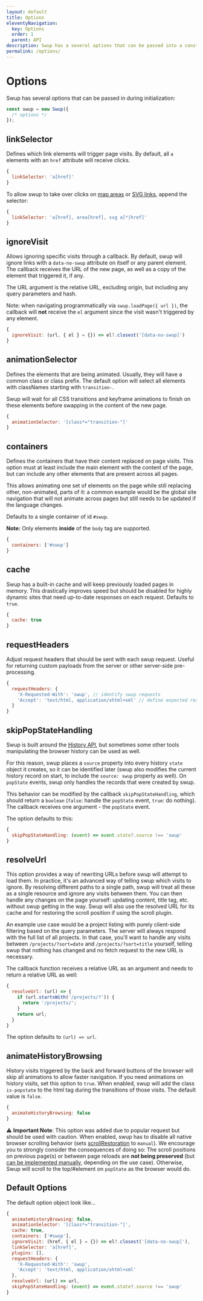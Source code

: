 ```yaml
---
layout: default
title: Options
eleventyNavigation:
  key: Options
  order: 1
  parent: API
description: Swup has a several options that can be passed into a constructor as an object
permalink: /options/
---
```


# Options

Swup has several options that can be passed in during initialization:

```javascript
const swup = new Swup({
  /* options */
});
```

## linkSelector

Defines which link elements will trigger page visits. By
default, all `a` elements with an `href` attribute will receive clicks.

```javascript
{
  linkSelector: 'a[href]'
}
```

To allow swup to take over clicks on
[map areas](https://www.w3schools.com/tags/tag_area.asp) or
[SVG links](https://developer.mozilla.org/en-US/docs/Web/SVG/Element/a),
append the selector:

```javascript
{
  linkSelector: 'a[href], area[href], svg a[*|href]'
}
```

## ignoreVisit

Allows ignoring specific visits through a callback. By default, swup will ignore links with a `data-no-swup` attribute on itself or any parent element. The callback receives the URL of the new page, as well as a copy of the element that triggered it, if any.

The URL argument is the relative URL, excluding origin, but including any query parameters and hash.

Note: when navigating programmatically via `swup.loadPage({ url })`, the callback will **not** receive the `el` argument since the visit wasn't triggered by any element.

```javascript
{
  ignoreVisit: (url, { el } = {}) => el?.closest('[data-no-swup]')
}
```

## animationSelector

Defines the elements that are being animated. Usually, they will have a common
class or class prefix. The default option will select all elements with
classNames starting with `transition-`.

Swup will wait for all CSS transitions and keyframe animations to finish on these elements before swapping in the content of the new page.

```javascript
{
  animationSelector: '[class*="transition-"]'
}
```

## containers

Defines the containers that have their content replaced on page visits. This option must at least include the main element with the content of the page, but can
include any other elements that are present across all pages.

This allows animating one set of elements on the page while still replacing
other, non-animated, parts of it: a common example would be the global site
navigation that will not animate across pages but still needs to be updated if
the language changes.

Defaults to a single container of id `#swup`.

**Note:** Only elements **inside** of the `body` tag are supported.

```javascript
{
  containers: ['#swup']
}
```

## cache

Swup has a built-in cache and will keep previously loaded pages in memory.
This drastically improves speed but should be disabled for highly dynamic sites
that need up-to-date responses on each request. Defaults to `true`.

```javascript
{
  cache: true
}
```

## requestHeaders

Adjust request headers that should be sent with each swup request. Useful for returning custom
payloads from the server or other server-side pre-processing.

```javascript
{
  requestHeaders: {
    'X-Requested-With': 'swup', // identify swup requests
    'Accept': 'text/html, application/xhtml+xml' // define expected response
  }
}
```

## skipPopStateHandling

Swup is built around the [History API](https://developer.mozilla.org/en-US/docs/Web/API/History), but sometimes some other tools manipulating the browser history can be used as well.

For this reason, swup places a `source` property into every history `state` object it creates, so it can be identified later (swup also modifies the current history record on start, to include the `source: swup` property as well).
On `popState` events, swup only handles the records that were created by swup.

This behavior can be modified by the callback `skipPopStateHandling`, which should return a `boolean` (`false`: handle the `popState` event, `true`: do nothing).
The callback receives one argument - the `popState` event.

The option defaults to this:

```javascript
{
  skipPopStateHandling: (event) => event.state?.source !== 'swup'
}
```

## resolveUrl

This option provides a way of rewriting URLs before swup will attempt to load
them. In practice, it's an advanced way of telling swup which visits to ignore.
By resolving different paths to a single path, swup will treat all these
as a single resource and ignore any visits between them. You can then
handle any changes on the page yourself: updating content, title tag, etc.
without swup getting in the way. Swup will also use the resolved URL for its
cache and for restoring the scroll position if using the scroll plugin.

An example use case would be a project listing with purely client-side filtering
based on the query parameters. The server will always respond with the full list
of all projects. In that case, you'll want to handle any visits between
`/projects/?sort=date` and `/projects/?sort=title` yourself, telling swup that
nothing has changed and no fetch request to the new URL is necessary.

The callback function receives a relative URL as an argument and needs to
return a relative URL as well:

```javascript
{
  resolveUrl: (url) => {
    if (url.startsWith('/projects/?')) {
      return '/projects/';
    }
    return url;
  }
}
```

The option defaults to `(url) => url`.

## animateHistoryBrowsing

History visits triggered by the back and forward buttons of the browser will skip all animations to allow faster navigation. If you need animations on history visits, set this option to `true`. When enabled, swup will add the class `is-popstate` to the html tag during the transitions of those visits. The default value is `false`.

```javascript
{
  animateHistoryBrowsing: false
}
```

⚠️ **Important Note**: This option was added due to popular request but should be used with caution. When enabled, swup has to disable all native browser scrolling behavior (sets [scrollRestoration](https://developers.google.com/web/updates/2015/09/history-api-scroll-restoration) to `manual`). We encourage you to strongly consider the consequences of doing so: The scroll positions on previous page(s) or between page reloads are **not being preserved** (but [can be implemented manually](https://github.com/swup/swup/issues/48#issuecomment-423854819), depending on the use case). Otherwise, Swup will scroll to the top/#element on `popState` as the browser would do.

## Default Options

The default option object look like...

```javascript
{
  animateHistoryBrowsing: false,
  animationSelector: '[class*="transition-"]',
  cache: true,
  containers: ['#swup'],
  ignoreVisit: (href, { el } = {}) => el?.closest('[data-no-swup]'),
  linkSelector: 'a[href]',
  plugins: [],
  requestHeaders: {
    'X-Requested-With': 'swup',
    'Accept': 'text/html, application/xhtml+xml'
  },
  resolveUrl: (url) => url,
  skipPopStateHandling: (event) => event.state?.source !== 'swup'
}
```
